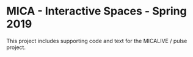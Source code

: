 # MICA - Interactive Spaces - Spring 2019

This project includes supporting code and text for the MICALIVE / pulse project.


